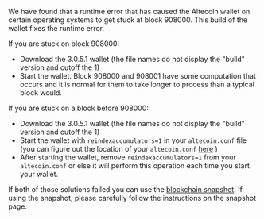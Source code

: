 We have found that a runtime error that has caused the Altecoin wallet on certain operating systems to get stuck at block 908000. This build of the wallet fixes the runtime error.

If you are stuck on block 908000:
- Download the 3.0.5.1 wallet (the file names do not display the "build" version and cutoff the 1)
- Start the wallet. Block 908000 and 908001 have some computation that occurs and it is normal for them to take longer to process than a typical block would.

If you are stuck on a block before 908000:
- Download the 3.0.5.1 wallet (the file names do not display the "build" version and cutoff the 1)
- Start the wallet with `reindexaccumulators=1` in your `altecoin.conf` file (you can figure out the location of your `altecoin.conf` [here](https://altecoin.freshdesk.com/support/solutions/articles/30000004664-where-are-my-wallet-dat-blockchain-and-configuration-conf-files-located-) )
- After starting the wallet, remove `reindexaccumulators=1` from your `altecoin.conf` or else it will perform this operation each time you start your wallet.

If both of those solutions failed you can use the [blockchain snapshot](http://178.254.23.111/~pub/Altecoin/Daily-Snapshots-Html/Altecoin-Daily-Snapshots.html). If using the snapshot, please carefully follow the instructions on the snapshot page.
